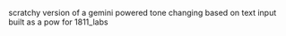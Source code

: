 scratchy version of a gemini powered tone changing based on text input
built as a pow for 1811_labs
